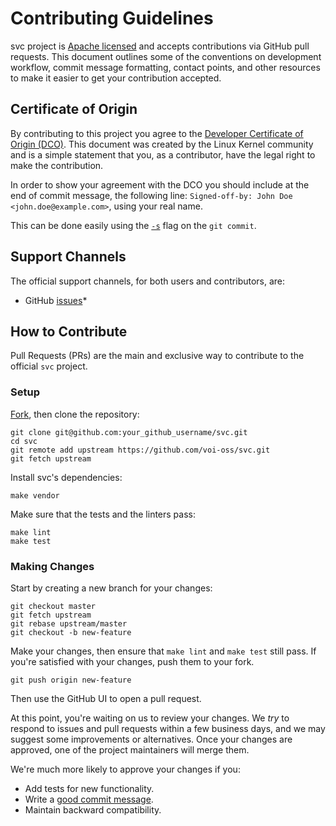 # Contributing Guidelines

svc project is [Apache licensed](LICENSE.md) and accepts contributions via
GitHub pull requests. This document outlines some of the conventions on
development workflow, commit message formatting, contact points, and other
resources to make it easier to get your contribution accepted.


## Certificate of Origin

By contributing to this project you agree to the [Developer Certificate of
Origin (DCO)](DCO). This document was created by the Linux Kernel community and
is a simple statement that you, as a contributor, have the legal right to make
the contribution.

In order to show your agreement with the DCO you should include at the end of
commit message, the following line: `Signed-off-by: John Doe <john.doe@example.com>`,
using your real name.

This can be done easily using the [`-s`](https://github.com/git/git/blob/b2c150d3aa82f6583b9aadfecc5f8fa1c74aca09/Documentation/git-commit.txt#L154-L161) flag on the `git commit`.


## Support Channels

The official support channels, for both users and contributors, are:

- GitHub [issues](https://github.com/voi-go/svc/issues)*


## How to Contribute

Pull Requests (PRs) are the main and exclusive way to contribute to the
official `svc` project.


### Setup

[Fork][fork], then clone the repository:

```
git clone git@github.com:your_github_username/svc.git
cd svc
git remote add upstream https://github.com/voi-oss/svc.git
git fetch upstream
```

Install svc's dependencies:

```
make vendor
```

Make sure that the tests and the linters pass:

```
make lint
make test
```


### Making Changes

Start by creating a new branch for your changes:

```
git checkout master
git fetch upstream
git rebase upstream/master
git checkout -b new-feature
```

Make your changes, then ensure that `make lint` and `make test` still pass. If
you're satisfied with your changes, push them to your fork.

```
git push origin new-feature
```

Then use the GitHub UI to open a pull request.

At this point, you're waiting on us to review your changes. We *try* to respond
to issues and pull requests within a few business days, and we may suggest some
improvements or alternatives. Once your changes are approved, one of the
project maintainers will merge them.

We're much more likely to approve your changes if you:

* Add tests for new functionality.
* Write a [good commit message][commit-message].
* Maintain backward compatibility.

[fork]: https://github.com/uber-go/zap/fork
[open-issue]: https://github.com/voi-go/svc/issues/new
[commit-message]: http://tbaggery.com/2008/04/19/a-note-about-git-commit-messages.html
